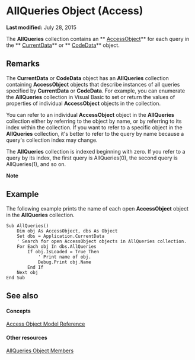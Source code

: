 
# AllQueries Object (Access)

 **Last modified:** July 28, 2015

The  **AllQueries** collection contains an ** [AccessObject](8a770b33-5bff-120a-6707-ca214ee5ced3.md)** for each query in the ** [CurrentData](c8d3f74f-050d-e1be-9496-2f1e20996066.md)** or ** [CodeData](fc207136-4d18-2c7d-ffe6-0e1ad7c2fc32.md)** object.

## Remarks

The  **CurrentData** or **CodeData** object has an **AllQueries** collection containing **AccessObject** objects that describe instances of all queries specified by **CurrentData** or **CodeData**. For example, you can enumerate the  **AllQueries** collection in Visual Basic to set or return the values of properties of individual **AccessObject** objects in the collection.

You can refer to an individual  **AccessObject** object in the **AllQueries** collection either by referring to the object by name, or by referring to its index within the collection. If you want to refer to a specific object in the **AllQueries** collection, it's better to refer to the query by name because a query's collection index may change.

The  **AllQueries** collection is indexed beginning with zero. If you refer to a query by its index, the first query is AllQueries(0), the second query is AllQueries(1), and so on.


 **Note**  


## Example

The following example prints the name of each open  **AccessObject** object in the **AllQueries** collection.


```
Sub AllQueries() 
    Dim obj As AccessObject, dbs As Object 
    Set dbs = Application.CurrentData 
    ' Search for open AccessObject objects in AllQueries collection. 
    For Each obj In dbs.AllQueries 
        If obj.IsLoaded = True Then 
            ' Print name of obj. 
            Debug.Print obj.Name 
        End If 
    Next obj 
End Sub
```


## See also


#### Concepts


 [Access Object Model Reference](2de134a4-6c5c-d2a3-8377-f4dd973ba650.md)
#### Other resources


 [AllQueries Object Members](c1187b0d-1b3a-9260-e0b4-a85b81f539e0.md)
